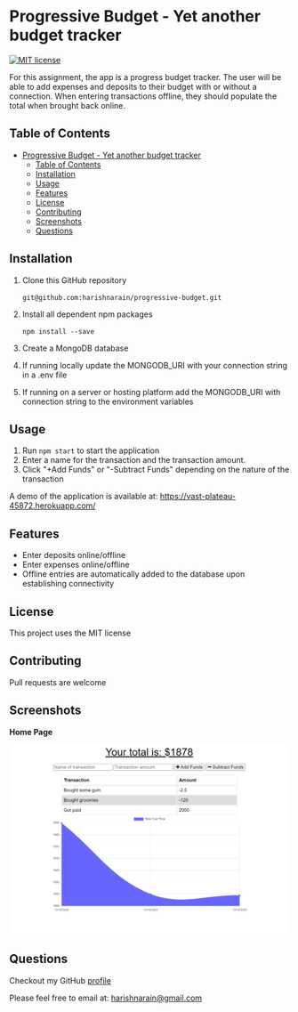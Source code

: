 # Progressive Budget - Yet another budget tracker

[![MIT license](https://img.shields.io/badge/License-MIT-blue.svg)](https://opensource.org/licenses/MIT)

For this assignment, the app is a progress budget tracker. The user will be able to add expenses and deposits to their budget with or without a connection. When entering transactions offline, they should populate the total when brought back online.

## Table of Contents

- [Progressive Budget - Yet another budget tracker](#progressive-budget---yet-another-budget-tracker)
  - [Table of Contents](#table-of-contents)
  - [Installation](#installation)
  - [Usage](#usage)
  - [Features](#features)
  - [License](#license)
  - [Contributing](#contributing)
  - [Screenshots](#screenshots)
  - [Questions](#questions)

## Installation

1. Clone this GitHub repository

   ```
   git@github.com:harishnarain/progressive-budget.git
   ```

2. Install all dependent npm packages

   ```
   npm install --save
   ```

3. Create a MongoDB database
4. If running locally update the MONGODB_URI with your connection string in a .env file
5. If running on a server or hosting platform add the MONGODB_URI with connection string to the environment variables

## Usage

1. Run `npm start` to start the application
2. Enter a name for the transaction and the transaction amount.
3. Click "+Add Funds" or "-Subtract Funds" depending on the nature of the transaction

A demo of the application is available at: https://vast-plateau-45872.herokuapp.com/

## Features

- Enter deposits online/offline
- Enter expenses online/offline
- Offline entries are automatically added to the database upon establishing connectivity

## License

This project uses the MIT license

## Contributing

Pull requests are welcome

## Screenshots

**Home Page**

![Screenshot](https://github.com/harishnarain/progressive-budget/blob/master/Screenshot.PNG?raw=true)

## Questions

Checkout my GitHub [profile](https://github.com/harishnarain)

Please feel free to email at: <harishnarain@gmail.com>
